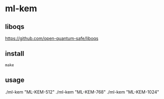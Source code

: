 # ml-kem

## liboqs

https://github.com/open-quantum-safe/liboqs

## install

	make

## usage

./ml-kem "ML-KEM-512"
./ml-kem "ML-KEM-768"
./ml-kem "ML-KEM-1024"
